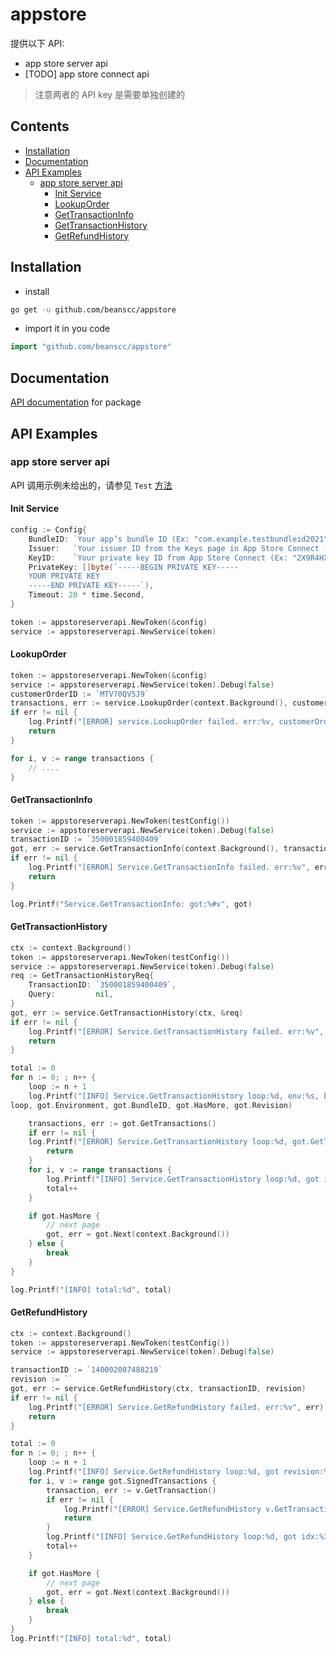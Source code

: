 # appstore

提供以下 API:
- app store server api
- [TODO] app store connect api

> 注意两者的 API key 是需要单独创建的

## Contents

- [Installation](#Installation)
- [Documentation](#Documentation)
- [API Examples](#API-Examples)
  - [app store server api](#app-store-server-api)
    - [Init Service](#init-service)
    - [LookupOrder](#LookupOrder)
    - [GetTransactionInfo](#GetTransactionInfo)
    - [GetTransactionHistory](#GetTransactionHistory)
    - [GetRefundHistory](#GetRefundHistory)

## Installation

- install
```bash
go get -u github.com/beanscc/appstore
```

- import it in you code
```go
import "github.com/beanscc/appstore"
```

## Documentation

[API documentation](https://pkg.go.dev/github.com/beanscc/appstore) for package

## API Examples

### app store server api

API 调用示例未给出的，请参见 `Test` [方法](appstoreserverapi/api_test.go)

#### Init Service

```go
config := Config{
    BundleID: `Your app’s bundle ID (Ex: "com.example.testbundleid2021")`,
    Issuer:   `Your issuer ID from the Keys page in App Store Connect (Ex: "57246542-96fe-1a63-e053-0824d011072a")`,
    KeyID:    `Your private key ID from App Store Connect (Ex: "2X9R4HXF34")`,
    PrivateKey: []byte(`-----BEGIN PRIVATE KEY-----
    YOUR PRIVATE KEY
    -----END PRIVATE KEY-----`),
    Timeout: 20 * time.Second,
}

token := appstoreserverapi.NewToken(&config)
service := appstoreserverapi.NewService(token)
```

#### LookupOrder

```go
token := appstoreserverapi.NewToken(&config)
service := appstoreserverapi.NewService(token).Debug(false)
customerOrderID := `MTV70QV5J9`
transactions, err := service.LookupOrder(context.Background(), customerOrderID)
if err != nil {
    log.Printf("[ERROR] service.LookupOrder failed. err:%v, customerOrderID:%s", err, customerOrderID)
	return
}

for i, v := range transactions {
    // ....
}
```

#### GetTransactionInfo

```go
token := appstoreserverapi.NewToken(testConfig())
service := appstoreserverapi.NewService(token).Debug(false)
transactionID := `350001859400409`
got, err := service.GetTransactionInfo(context.Background(), transactionID)
if err != nil {
    log.Printf("[ERROR] Service.GetTransactionInfo failed. err:%v", err)
    return
}

log.Printf("Service.GetTransactionInfo: got:%#v", got)
```

#### GetTransactionHistory

```go
ctx := context.Background()
token := appstoreserverapi.NewToken(testConfig())
service := appstoreserverapi.NewService(token).Debug(false)
req := GetTransactionHistoryReq{
    TransactionID: `350001859400409`,
    Query:         nil,
}
got, err := service.GetTransactionHistory(ctx, &req)
if err != nil {
    log.Printf("[ERROR] Service.GetTransactionHistory failed. err:%v", err)
    return
}

total := 0
for n := 0; ; n++ {
    loop := n + 1
    log.Printf("[INFO] Service.GetTransactionHistory loop:%d, env:%s, bundle_id:%s, has_more:%v, revision:%s",
loop, got.Environment, got.BundleID, got.HasMore, got.Revision)

    transactions, err := got.GetTransactions()
    if err != nil {
    log.Printf("[ERROR] Service.GetTransactionHistory loop:%d, got.GetTransactions failed. err:%v", loop, err)
        return
    }
    for i, v := range transactions {
        log.Printf("[INFO] Service.GetTransactionHistory loop:%d, got idx:%3d, v:%#v", loop, i, v)
        total++
    }

    if got.HasMore {
		// next page
        got, err = got.Next(context.Background())
    } else {
        break
    }
}

log.Printf("[INFO] total:%d", total)
```

#### GetRefundHistory

```go
ctx := context.Background()
token := appstoreserverapi.NewToken(testConfig())
service := appstoreserverapi.NewService(token).Debug(false)

transactionID := `140002007488219`
revision := ``
got, err := service.GetRefundHistory(ctx, transactionID, revision)
if err != nil {
    log.Printf("[ERROR] Service.GetRefundHistory failed. err:%v", err)
    return
}

total := 0
for n := 0; ; n++ {
    loop := n + 1
    log.Printf("[INFO] Service.GetRefundHistory loop:%d, got revision:%s", loop, got.Revision)
    for i, v := range got.SignedTransactions {
        transaction, err := v.GetTransaction()
        if err != nil {
            log.Printf("[ERROR] Service.GetRefundHistory v.GetTransaction failed. loop:%d, err:%v", loop, err)
            return
        }
        log.Printf("[INFO] Service.GetRefundHistory loop:%d, got idx:%3d, v:%#v", loop, i, transaction)
        total++
    }

    if got.HasMore {
		// next page
        got, err = got.Next(context.Background())
    } else {
        break
    }
}
log.Printf("[INFO] total:%d", total)
```